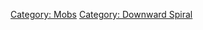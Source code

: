 [Category: Mobs](Category:_Mobs "wikilink") [Category: Downward
Spiral](Category:_Downward_Spiral "wikilink")
